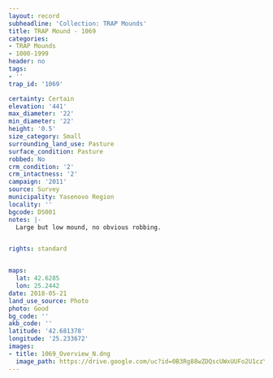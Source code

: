 ```yaml
---
layout: record
subheadline: 'Collection: TRAP Mounds'
title: TRAP Mound - 1069
categories:
- TRAP Mounds
- 1000-1999
header: no
tags:
- ''
trap_id: '1069'

certainty: Certain
elevation: '441'
max_diameter: '22'
min_diameter: '22'
height: '0.5'
size_category: Small
surrounding_land_use: Pasture
surface_condition: Pasture
robbed: No
crm_condition: '2'
crm_intactness: '2'
campaign: '2011'
source: Survey
municipality: Yasenovo Region
locality: ''
bgcode: DS001
notes: |-
  Large but low mound, no obvious robbing.


rights: standard


maps:
  lat: 42.6285
  lon: 25.2442
date: 2018-05-21
land_use_source: Photo
photo: Good
bg_code: ''
akb_code: ''
latitude: '42.681378'
longitude: '25.233672'
images:
- title: 1069_Overview_N.dng
  image_path: https://drive.google.com/uc?id=0B3Rg88wZDQscUWxUUFo2U1czY1U
---
```

